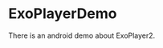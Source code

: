 # ExoPlayerDemo
There is an android demo about ExoPlayer2.

[](https://github.com/HyejeanMOON/ExoPlayerDemo/blob/master/Video_20200510_050504_14.gif)
